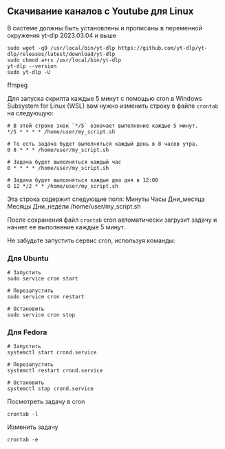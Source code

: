 ## Скачивание каналов с Youtube для Linux

В системе должны быть установлены и прописаны в переменной окружения 
yt-dlp 2023.03.04 и выше
```
sudo wget -qO /usr/local/bin/yt-dlp https://github.com/yt-dlp/yt-dlp/releases/latest/download/yt-dlp
sudo chmod a+rx /usr/local/bin/yt-dlp
yt-dlp --version
sudo yt-dlp -U
```
ffmpeg

Для запуска скрипта каждые 5 минут с помощью cron в Windows Subsystem for Linux (WSL) вам нужно изменить строку в файле `crontab` на следующую:

```
# В этой строке знак `*/5` означает выполнение каждые 5 минут. 
*/5 * * * * /home/user/my_script.sh

# То есть задача будет выполняться каждый день в 8 часов утра.
0 8 * * * /home/user/my_script.sh

# Задача будет выполняться каждый час
0 * * * * /home/user/my_script.sh

# Задача будет выполняться каждые два дня в 12:00
0 12 */2 * * /home/user/my_script.sh
```
Эта строка содержит следующие поля:
Минуты Часы Дни_месяца Месяцы Дни_недели /home/user/my_script.sh

После сохранения файл `crontab` cron автоматически загрузит задачу и начнет ее выполнение каждые 5 минут.

Не забудьте запустить сервис cron, используя команды:

### Для Ubuntu
```
# Запустить
sudo service cron start

# Перезапустить
sudo service cron restart

# Остановить
sudo service cron stop
```

### Для Fedora
```
# Запустить
systemctl start crond.service

# Перезапустить
systemctl restart crond.service

# Остановить
systemctl stop crond.service
```

Посмотреть задачу в cron 
```
crontab -l
```

Изменить задачу 
```
crontab -e
```